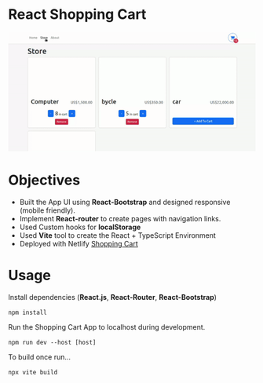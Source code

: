 # React Shopping Cart

![Alt text](/public/images/screen.gif)

# Objectives

- Built the App UI using **React-Bootstrap** and designed responsive (mobile friendly).
- Implement **React-router** to create pages with navigation links.
- Used Custom hooks for **localStorage**
- Used **Vite** tool to create the React + TypeScript Environment
- Deployed with Netlify [Shopping Cart](https://ms-shoopingcart.netlify.app/)

# Usage

Install dependencies (**React.js**, **React-Router**, **React-Bootstrap**)

```
npm install
```

Run the Shopping Cart App to localhost during development.

```
npm run dev --host [host]
```

To build once run...

```
npx vite build
```
